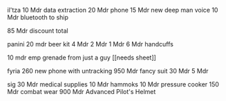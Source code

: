 il'tza
10 Mdr data extraction
20 Mdr phone
15 Mdr new deep man voice
10 Mdr bluetooth to ship

85 Mdr discount total

panini
20 mdr beer kit
4 Mdr
2 Mdr
1 Mdr
6 Mdr handcuffs

10 mdr emp grenade from just a guy [[needs sheet]]

fyria
260 new phone with untracking 
950 Mdr fancy suit
30 Mdr
5 Mdr

sig
30 Mdr medical supplies
10 Mdr hammoks
10 Mdr pressure cooker
150 Mdr combat wear
900 Mdr Advanced Pilot's Helmet